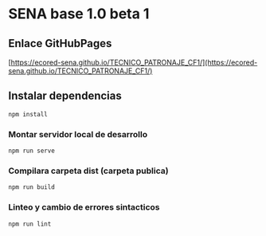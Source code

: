 # SENA base 1.0 beta 1

## Enlace GitHubPages

[https://ecored-sena.github.io/TECNICO_PATRONAJE_CF1/](https://ecored-sena.github.io/TECNICO_PATRONAJE_CF1/)

## Instalar dependencias

```
npm install
```

### Montar servidor local de desarrollo

```
npm run serve
```

### Compilara carpeta dist (carpeta publica)

```
npm run build
```

### Linteo y cambio de errores sintacticos

```
npm run lint
```
